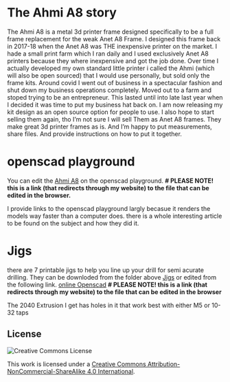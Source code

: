 # The Ahmi A8 story
The Ahmi A8 is a metal 3d printer frame designed specifically to be a full frame replacement for the weak Anet A8 Frame. I designed this frame back in 2017-18 when the Anet A8 was THE inexpensive printer on the market. I hade a small print farm which I ran daily and I used exclusively Anet A8 printers because they where inexpensive and got the job done. Over time I actually developed my own standard little printer i called the Ahmi (which will also be open sourced) that I would use personally, but sold only the frame kits. Around covid I went out of business in a spectacular fashion and shut down my business operations completely. Moved out to a farm and stoped trying to be an entrepreneur. This lasted until into late last year when I decided it was time to put my business hat back on. I am now releasing my kit design as an open source option for people to use. I also hope to start selling them again, tho I’m not sure I will sell Them as Anet A8 frames. They make great 3d printer frames as is. And I’m happy to put measurements, share files. And provide instructions on how to put it together. 

# openscad playground

You can edit the [Ahmi A8](https://theherrerahomestead.farm/go/ahmi-a8) on the openscad playground. **# PLEASE NOTE! this is a link (that redirects through my website) to the file that can be edited in the browser.**

I provide links to the openscad playground largly becasue it renders the models way faster than a computer does. there is a whole interesting article to be found on the subject and how they did it.


# Jigs
there are 7 printable jigs to help you line up your drill for semi acurate drilling. They can be downloded from the folder above [Jigs](https://github.com/hh-systems/Ahmi-A8/tree/main/Jigs) or edited from the following link.
[online Openscad](https://theherrerahomestead.farm/go/ahmi-jigs) **# PLEASE NOTE! this is a link (that redirects through my website) to the file that can be edited in the browser**

The 2040 Extrusion I get has holes in it that work best with either M5 or 10-32 taps


## License

![Creative Commons License](https://mirrors.creativecommons.org/presskit/buttons/88x31/png/by-nc-sa.png)

This work is licensed under a [Creative Commons Attribution-NonCommercial-ShareAlike 4.0 International](https://creativecommons.org/licenses/by-nc-sa/4.0/).

